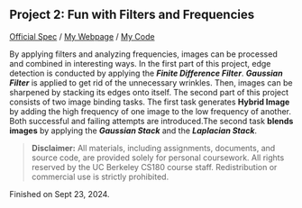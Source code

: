 ## Project 2: Fun with Filters and Frequencies

[Official Spec](https://github.com/jianglanwei/cs180/tree/main/proj2/OfficialSpec)
/
[My Webpage](https://jianglanwei.github.io/cs180/proj2/) 
/
[My Code](https://github.com/jianglanwei/cs180/tree/main/proj2/code) 

By applying filters and analyzing frequencies, images can be processed and combined in interesting ways. In the first part of this project, edge detection is conducted by applying the **_Finite Difference Filter_**. _**Gaussian Filter**_ is applied to get rid of the unnecessary wrinkles. Then, images can be sharpened by stacking its edges onto itself. The second part of this project consists of two image binding tasks. The first task generates **Hybrid Image** by adding the high frequency of one image to the low frequency of another. Both successful and failing attempts are introduced.The second task **blends images** by applying the _**Gaussian Stack**_ and the _**Laplacian Stack**_.

> **Disclaimer:**  All materials, including assignments, documents, and source code, are provided solely for personal coursework. All rights reserved by the UC Berkeley CS180 course staff. Redistribution or commercial use is strictly prohibited.

Finished on Sept 23, 2024.
